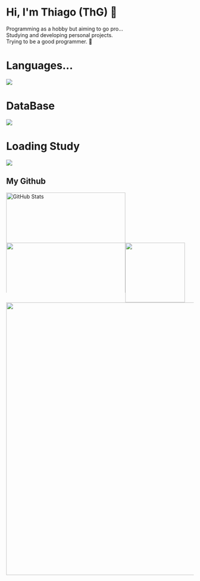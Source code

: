 # Hi, I'm Thiago (ThG) 🧩
<div>	
	Programming as a hobby but aiming to go pro... </br>
	Studying and developing personal projects. </br>
	Trying to be a good programmer. 🧃
</div>

# Languages...
<div>
  <a href='https://skillicons.dev'>
    <img src='https://skillicons.dev/icons?i=python,html,css,js,java'/>
  </a>
</div>

# DataBase
<div>
  <a href='https://skillicons.dev'>
    <img src='https://skillicons.dev/icons?i=mysql'/>
  </a>
</div>

# Loading Study
<div>
  <a href='https://skillicons.dev'>
    <img src='https://skillicons.dev/icons?i=c,cpp,cs'/> </br>
  </a>
</div>

## My Github  
<div>
   <img 
	style="min-width: 134px; max-height: 134px;"
	width="320"
      alt="GitHub Stats" 
      src="https://github-readme-stats.vercel.app/api/top-langs/?username=ithiagodev&layout=compact&langs_count=20&theme=chartreuse-dark" 
    />
</div>
<div style="display: flex; flex-direction: column">
  <div style="display: flex; flex-direction: row;">
  	<a href="https://discord.com/users/584941534315675676">
	    <img
		style="min-width: 134px; max-height: 134px;"
		width="320"
	        src="https://lanyard.kyrie25.dev/api/584941534315675676?imgStyle=square&waveColor=58b200&waveSpotifyColor=58b200&theme=chartreuse_dark&bg=000000&animated=false&borderRadius=10px&&idleMessage=wow%20my%20spotify%20isn%27t%20playing%20anything%20right%20now?%20Im%20probably%20focused%20on%20my%20code%20then"
	     />
  	</a>
     <img
	style="min-width: 160px;"
	height="160"
        src="https://github-readme-streak-stats-eight.vercel.app/?user=ithiagodev&theme=chartreuse_dark&hide_border=true&date_format=M%20j%5B%2C%20Y%5D"
      />
   </div>
   <div style="display: flex; flex-direction: column">
      <img
	width="730"
        src="http://github-profile-summary-cards.vercel.app/api/cards/profile-details?username=ithiagodev&theme=chartreuse_dark"
      />
   </div
</div>
